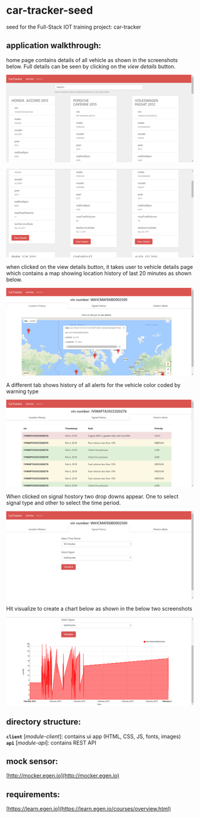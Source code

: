 # car-tracker-seed
seed for the Full-Stack IOT training project: car-tracker

## application walkthrough:
home page contains details of all vehicle as shown in the screenshots below. Full details can be seen by clicking on the *view details* button.

![Image](client/App/Resources/screenshots/vehicle_details1.png "ss1")

![Image](client/App/Resources/screenshots/vehicle_details2.png "ss2")

when clicked on the view details button, it takes user to vehicle details page which contains a map showing location history of last 20 minutes as shown below.

![Image](client/App/Resources/screenshots/location_map_v_2.png "ss3")

A different tab shows history of all alerts for the vehicle color coded by warning type

![Image](client/App/Resources/screenshots/alert_table_v_2.png "ss4")

When clicked on signal hostory two drop downs appear. One to select signal type and other to select the time period. 

![Image](client/App/Resources/screenshots/history_signal.png "ss5")

Hit visualize to create a chart below as shown in the below two screenshots

![Image](client/App/Resources/screenshots/history_signal_visualization.png "ss6")

## directory structure:

**`client`** [*module-client*]: contains ui app (HTML, CSS, JS, fonts, images)      
**`api`** [*module-api*]: contains REST API

## mock sensor: 
[http://mocker.egen.io](http://mocker.egen.io)

## requirements:
[https://learn.egen.io](https://learn.egen.io/courses/overview.html)
